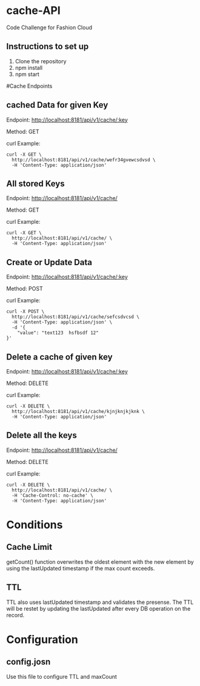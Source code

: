# cache-API
Code Challenge for Fashion Cloud

## Instructions to set up
1. Clone the repository
2. npm install
3. npm start

#Cache Endpoints 
## cached Data for given Key

Endpoint: [http://localhost:8181/api/v1/cache/:key](http://localhost:8181/api/v1/cache/:key)

Method: GET

curl Example: 

	curl -X GET \
	  http://localhost:8181/api/v1/cache/wefr34gvewcsdvsd \
	  -H 'Content-Type: application/json' 

## All stored Keys

Endpoint: [http://localhost:8181/api/v1/cache/](http://localhost:8181/api/v1/cache/)

Method: GET

curl Example: 

	curl -X GET \
	  http://localhost:8181/api/v1/cache/ \
	  -H 'Content-Type: application/json' 
  
## Create or Update Data

Endpoint: [http://localhost:8181/api/v1/cache/:key](http://localhost:8181/api/v1/cache/:key)

Method: POST

curl Example: 

	curl -X POST \
	  http://localhost:8181/api/v1/cache/sefcsdvcsd \
	  -H 'Content-Type: application/json' \
	  -d '{
		"value": "text123  hsfbsdf 12"
	}'

## Delete a cache of given key

Endpoint: [http://localhost:8181/api/v1/cache/:key](http://localhost:8181/api/v1/cache/:key)

Method: DELETE

curl Example: 

	curl -X DELETE \
	  http://localhost:8181/api/v1/cache/kjnjknjkjknk \
	  -H 'Content-Type: application/json' 
  
## Delete all the keys

Endpoint: [http://localhost:8181/api/v1/cache/](http://localhost:8181/api/v1/cache/)

Method: DELETE

curl Example: 

	curl -X DELETE \
	  http://localhost:8181/api/v1/cache/ \
	  -H 'Cache-Control: no-cache' \
	  -H 'Content-Type: application/json' 

# Conditions
## Cache Limit
 getCount() function overwrites the oldest element with the new element by using the lastUpdated timestamp if the max count exceeds.

## TTL
  TTL also uses lastUpdated timestamp and validates the presense. The TTL will be restet by updating the lastUpdated after every DB operation on the record.

# Configuration
## config.josn

Use this file to configure TTL and maxCount
